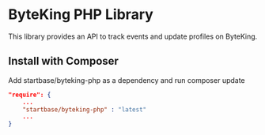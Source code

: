 ByteKing PHP Library
============
This library provides an API to track events and update profiles on ByteKing.

Install with Composer
------------
Add startbase/byteking-php as a dependency and run composer update

```json
"require": {
    ...
    "startbase/byteking-php" : "latest"
    ...
}
```
